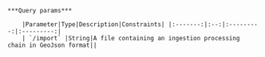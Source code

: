     ***Query params***

        |Parameter|Type|Description|Constraints| |:-------:|:--:|:---------:|:---------:|
        | `/import` |String|A file containing an ingestion processing chain in GeoJson format||
    
